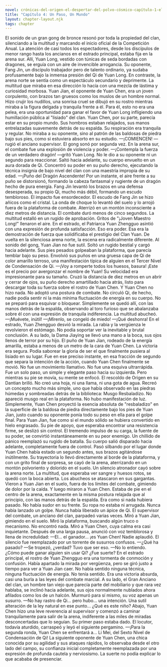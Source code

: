 ```yaml
---
novel: crónicas-del-origen-el-despertar-del-polvo-cósmico-capítulo-1-el-sueño-del-soberano-y-el-lamento-del-dragón
title: "Capítulo 4: Un Paso, Un Mundo"
layout: chapter-layout.njk
tags: chapter
---
```

El sonido de un gran gong de bronce resonó por toda la propiedad del clan, silenciando a la multitud y marcando el inicio oficial de la Competición Anual. La atención de casi todos los espectadores, desde los discípulos de menor rango hasta los ancianos en el estrado principal, estaba fija en la arena sur. Allí, Yuan Long, vestido con túnicas de seda bordadas con dragones, se erguía con un aire de invencible arrogancia. Su oponente, Fang Jin, un discípulo trabajador pero de talento ordinario, ya sudaba profusamente bajo la inmensa presión del Qi de Yuan Long.
En contraste, la arena norte se sentía como un espectáculo secundario y deprimente. La multitud que miraba en esa dirección lo hacía con una mezcla de lástima y curiosidad morbosa. Yuan Jian, el oponente de Yuan Chen, era un joven corpulento, con brazos tan gruesos como los muslos de un hombre normal. Hizo crujir los nudillos, una sonrisa cruel se dibujó en su rostro mientras miraba a la figura delgada y tranquila frente a él. Para él, esto no era una pelea, era una oportunidad para ganar el favor de Yuan Long infligiendo una humillación pública al "lisiado" del clan.
Yuan Chen, por su parte, parecía estar en su propio mundo. Sus hombros estaban relajados, sus manos entrelazadas suavemente detrás de su espalda. Su respiración era tranquila y regular. No miraba a su oponente, sino al patrón de las baldosas de piedra bajo sus pies, como si estuviera absorto en su estudio.
—¡COMIENCEN! —rugió el anciano supervisor.
El gong sonó por segunda vez.
En la arena sur, el combate fue una explosión de violencia y poder.
—¡Contempla la fuerza de un verdadero dragón! —gritó Yuan Long.
No le dio a su oponente ni un segundo para reaccionar. Saltó hacia adelante, su cuerpo envuelto en un aura dorada de Qi. Concentró su poder en su puño derecho, ejecutando la técnica insignia de bajo nivel del clan con una maestría impropia de su edad.
—¡Puño del Dragón Ascendente!
Por un instante, el aire frente a su puño se distorsionó, formando la cabeza fantasmal y rugiente de un dragón hecho de pura energía. Fang Jin levantó los brazos en una defensa desesperada, su propio Qi, mucho más débil, formando un escudo tembloroso.
El impacto fue ensordecedor. El escudo de Fang Jin se hizo añicos como el cristal. La onda de choque lo levantó del suelo y lo arrojó fuera de la plataforma de combate. Aterrizó en un montón inconsciente a diez metros de distancia.
El combate duró menos de cinco segundos.
La multitud estalló en un rugido de aprobación. Gritos de "¡Joven Maestro Long!" llenaron el aire. En el estrado, el Patriarca Yuan Zhengguo asintió con una expresión de profunda satisfacción. Eso era poder. Esa era la demostración de fuerza que solidificaba el prestigio del Clan Yuan.
De vuelta en la silenciosa arena norte, la escena era radicalmente diferente.
Al sonido del gong, Yuan Jian no fue sutil. Soltó un rugido bestial y cargó hacia adelante. Sus pies pesados golpeaban la plataforma, que parecía temblar bajo su peso. Envolvió sus puños en una gruesa capa de Qi de color amarillo terroso, una manifestación típica de alguien en el Tercer Nivel de Condensación de Qi.
—¡Voy a romperte todos los huesos, basura! ¡Este es el precio por avergonzar el nombre de Yuan!
Su velocidad era impresionante para su tamaño. Cruzó la distancia de diez metros en un abrir y cerrar de ojos, su puño derecho amartillado hacia atrás, listo para descargar toda su fuerza sobre el rostro de Yuan Chen.
Y Yuan Chen no hizo nada.
No adoptó una postura de combate. No circuló Qi, de hecho, nadie podía sentir ni la más mínima fluctuación de energía en su cuerpo. No se preparó para esquivar o bloquear. Simplemente se quedó allí, con las manos detrás de la espalda, observando al toro furioso que se abalanzaba sobre él con una expresión de tranquila indiferencia.
La multitud abucheó.
—¡Muévete, inútil! —¡Mírenlo, se congeló de miedo! —¡Qué deshonra!
En el estrado, Yuan Zhengguo desvió la mirada. La rabia y la vergüenza le revolvieron el estómago. No podía soportar ver la inevitable y brutal conclusión. A su lado, la Dama Jiaying se llevó una mano a la boca, sus ojos llenos de terror por su hijo.
El puño de Yuan Jian, rodeado de la energía amarilla, estaba a menos de un metro de la cara de Yuan Chen. La victoria era segura. Podía saborear la gloria de ser el que finalmente pusiera al lisiado en su lugar.
Fue en ese preciso instante, en esa fracción de segundo que separa la intención de la acción, cuando Yuan Chen finalmente se movió.
No fue un movimiento llamativo. No fue una esquiva ultrarrápida. Fue un solo paso, un simple y elegante paso hacia su izquierda.
Pero mientras su pie se movía, su mente se enfocó. El rescoldo de Origen en su Dantian brilló. No creó una hoja, ni una llama, ni una gota de agua. Recreó un concepto mucho más simple, uno que había observado en las piedras húmedas y sombreadas detrás de la biblioteca: Musgo Resbaladizo.
No apareció musgo real en la plataforma. No hubo manifestación de luz. Simplemente, Yuan Chen proyectó la esencia absoluta de "resbaladizo" en la superficie de la baldosa de piedra directamente bajo los pies de Yuan Jian, justo cuando su oponente ponía todo su peso en ella para el golpe final.
Para Yuan Jian, fue como si el mundo sólido se hubiera convertido en hielo engrasado.
Su pie de apoyo, que esperaba encontrar una resistencia firme, se deslizó sin control. El tremendo impulso de su carga, la fuente de su poder, se convirtió instantáneamente en su peor enemigo. Un chillido de pánico reemplazó su rugido de batalla.
Su cuerpo salió disparado hacia adelante, completamente fuera de control. Pasó silbando por el lugar donde Yuan Chen había estado un segundo antes, sus brazos agitándose inútilmente. Su trayectoria lo llevó directamente al borde de la plataforma, y con un grito final de sorpresa, se cayó de la arena, aterrizando en un montón polvoriento y dolorido en el suelo.
Un silencio atronador cayó sobre la arena norte.
La multitud, que esperaba ver sangre y huesos rotos, se quedó con la boca abierta. Los abucheos se atascaron en sus gargantas. Vieron a Yuan Jian en el suelo, fuera de los límites del combate, gimiendo de dolor por la caída. Y luego miraron a Yuan Chen.
Estaba de pie en el centro de la arena, exactamente en la misma postura relajada que al principio, con las manos detrás de la espalda. Era como si nada hubiera pasado. No había sudor en su frente. Su ropa no estaba ni arrugada. Nunca había lanzado un golpe. Nunca había liberado un ápice de Qi.
El supervisor del combate, un anciano del clan, parpadeó varias veces. Miró a Yuan Jian, gimiendo en el suelo. Miró la plataforma, buscando algún truco o mecanismo. No encontró nada. Miró a Yuan Chen, cuya calma era casi inquietante. Después de una larga pausa, anunció con voz temblorosa y llena de incredulidad:
—El... el ganador... ¡es Yuan Chen!
Nadie aplaudió. El silencio fue reemplazado por un torrente de susurros confusos.
—¿Qué ha pasado? —Se tropezó, ¿verdad? Tuvo que ser eso. —No lo entiendo. ¿Cómo puede ganar alguien sin usar Qi? ¿Fue suerte?
En el estrado principal, el rostro de Yuan Zhengguo era una tormenta de conmoción y confusión. Había apartado la mirada por vergüenza, pero se giró justo a tiempo para ver a Yuan Jian caer. No había sentido ninguna técnica, ninguna fluctuación de energía. No tenía sentido. Era una victoria absurda, casi una burla a las leyes del combate marcial.
A su lado, el Gran Anciano del clan, un hombre tan viejo que parecía parte del mobiliario y que rara vez hablaba, se inclinó hacia adelante, sus ojos normalmente nublados ahora afilados como los de un halcón. Murmuró para sí mismo, su voz apenas un susurro.
—No hay rastro de Qi... pero hubo... una intención. Una sutil alteración de la ley natural en ese punto... ¿Qué es este niño?
Abajo, Yuan Chen hizo una leve reverencia al supervisor y comenzó a caminar tranquilamente para salir de la arena, indiferente a las miles de miradas desconcertadas que lo seguían. Su primer paso estaba dado.
El locutor, todavía aturdido, carraspeó y leyó el siguiente pergamino. —¡Para la segunda ronda, Yuan Chen se enfrentará a... Li Mei, del Sexto Nivel de Condensación de Qi!
La siguiente oponente de Yuan Chen, una chica conocida por su agilidad y sus ataques rápidos, lo observaba desde el otro lado del campo, su confianza inicial completamente reemplazada por una expresión de profunda cautela y nerviosismo. La suerte no podía explicar lo que acababa de presenciar.